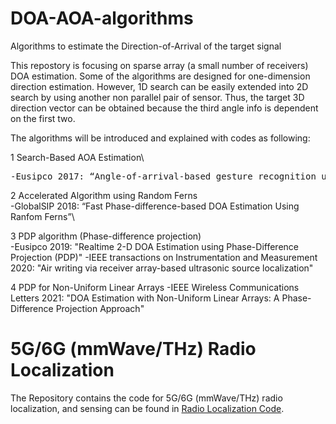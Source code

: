 # DOA-AOA-algorithms
Algorithms to estimate the Direction-of-Arrival of the target signal

This repostory is focusing on sparse array (a small number of receivers) DOA estimation. Some of the algorithms are designed for one-dimension direction estimation. However, 1D search can be easily extended into 2D search by using another non parallel pair of sensor. Thus, the target 3D direction vector can be obtained because the third angle info is dependent on the first two.

The algorithms will be introduced and explained with codes as following:

1 Search-Based AOA Estimation\
<pre>-Eusipco 2017: “Angle-of-arrival-based gesture recognition using ultrasonic multi-frequency signals” [Paper]</pre>
    
2 Accelerated Algorithm using Random Ferns\
-GlobalSIP 2018: “Fast Phase-difference-based DOA Estimation Using Ranfom Ferns”\
    
3 PDP algorithm (Phase-difference projection)\
-Eusipco 2019: "Realtime 2-D DOA Estimation using Phase-Difference Projection (PDP)"
-IEEE transactions on Instrumentation and Measurement 2020: "Air writing via receiver array-based ultrasonic source localization"
    
4 PDP for Non-Uniform Linear Arrays
-IEEE Wireless Communications Letters 2021: "DOA Estimation with Non-Uniform Linear Arrays: A Phase-Difference Projection Approach"


# 5G/6G (mmWave/THz) Radio Localization
The Repository contains the code for 5G/6G (mmWave/THz) radio localization, and sensing can be found in [Radio Localization Code](https://github.com/chenhui07c8/Radio_Localization).
